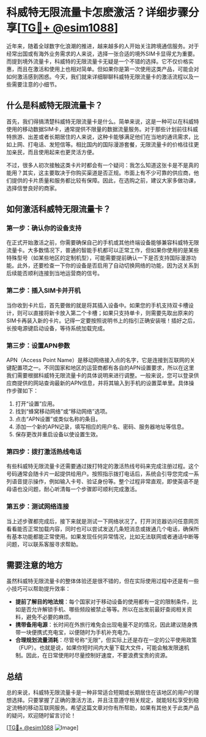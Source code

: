 # 科威特无限流量卡怎麽激活？详细步骤分享[[TG💪+ @esim1088](https://t.me/s/esim1088)]

近年来，随着全球数字化浪潮的推进，越来越多的人开始关注跨境通信服务。对于经常出国或有海外业务需求的人来说，选择一张合适的境外SIM卡显得尤为重要。而提到境外流量卡，科威特的无限流量卡无疑是一个不错的选择。它不仅价格实惠，而且在激活和使用上也相对简单。但如果你是第一次使用这类产品，可能会对如何激活感到困惑。今天，我们就来详细聊聊科威特无限流量卡的激活流程以及一些需要注意的小细节。

## 什么是科威特无限流量卡？

首先，我们得搞清楚科威特无限流量卡是什么。简单来说，这是一种可以在科威特使用的移动数据SIM卡，通常提供不限量的数据流量服务。对于那些计划前往科威特旅游、出差或者长期居住的人来说，这种卡能够满足他们在当地的通讯需求，比如上网、打电话、发短信等。相比国内的国际漫游套餐，无限流量卡的价格往往更加亲民，而且使用起来也更灵活方便。

不过，很多人初次接触这类卡片时都会有一个疑问：我怎么知道这张卡是不是真的能用？其实，这主要取决于你购买渠道是否正规。市面上有不少可靠的供应商，他们提供的卡片质量和服务都比较有保障。因此，在选购之前，建议大家多做功课，选择信誉良好的商家。

## 如何激活科威特无限流量卡？

### 第一步：确认你的设备支持

在正式开始激活之前，你需要确保自己的手机或其他终端设备能够兼容科威特无限流量卡。大多数情况下，普通的智能手机都可以正常工作，但如果你使用的是某些特殊型号（如某些地区的定制机型），可能需要提前确认一下是否支持国际漫游功能。此外，还要检查一下你的设备是否启用了自动切换网络的功能，因为这关系到后续能否顺利连接到当地运营商的信号。

### 第二步：插入SIM卡并开机

当你收到卡片后，首先要做的就是将其插入设备中。如果您的手机支持双卡槽设计，则可以直接将新卡放入第二个卡槽；如果只支持单卡，则需要先取出原来的SIM卡再装入新的卡片。记得一定要按照说明书上的指引正确安装哦！插好之后，长按电源键启动设备，等待系统加载完成。

### 第三步：设置APN参数

APN（Access Point Name）是移动网络接入点的名字，它是连接到互联网的关键配置项之一。不同国家和地区的运营商都有各自的APN设置要求，所以在这里我们需要根据科威特无限流量卡的具体说明来进行调整。一般来说，您可以登录供应商提供的网站查询最新的APN信息，并将其输入到手机的设置菜单里。具体操作步骤如下：

1. 打开“设置”应用。
2. 找到“蜂窝移动网络”或“移动网络”选项。
3. 点击“APN设置”或类似名称的条目。
4. 添加一个新的APN记录，填写相应的用户名、密码、服务器地址等信息。
5. 保存更改并重启设备以使设置生效。

### 第四步：拨打激活热线电话

有些科威特无限流量卡还需要通过拨打特定的激活热线号码来完成注册过程。这个号码通常会随卡片一起提供给用户。按照指示拨打电话后，系统会引导您完成一系列语音提示操作，例如输入卡号、验证身份等。整个过程非常直观，即使英语不是母语也没问题，耐心听清每一个步骤即可顺利完成激活。

### 第五步：测试网络连接

当上述步骤都完成后，接下来就是测试一下网络状况了。打开浏览器访问任意网页看看能否正常加载内容，同时也可以尝试发送几条短消息或拨通几个电话，确保所有基本功能都能正常使用。如果发现任何异常情况，比如无法联网或者通话中断等问题，可以联系客服寻求帮助。

## 需要注意的地方

虽然科威特无限流量卡的整体体验还是很不错的，但在实际使用过程中还是有一些小技巧可以帮助提升效率：

- **提前了解目的地法规**：每个国家对于移动设备的使用都有一定的限制条件，比如是否允许解锁手机、哪些频段被禁止等等。所以在出发前最好查阅相关资料，避免不必要的麻烦。
- **携带备用电源**：长时间在外旅行难免会出现电量不足的情况，因此建议随身携带一块便携式充电宝，以便随时为手机补充电力。
- **合理规划流量消耗**：尽管号称“无限”，但实际上还是存在一定的公平使用政策（FUP）。也就是说，如果你短时间内大量下载大文件，可能会触发限速机制。因此，在日常使用时尽量控制好速度，不要浪费宝贵的资源。

## 总结

总的来说，科威特无限流量卡是一种非常适合短期或长期居住在该地区的用户的理想选择。只要掌握了正确的激活方法，并且注意遵守相关规定，就能轻松享受到稳定流畅的移动互联网服务。希望这篇文章对你有所帮助，如果有其他关于此类产品的疑问，欢迎随时留言讨论！

[[TG💪+ @esim1088](https://t.me/s/esim1088) ![Image](https://i.postimg.cc/4NQfJmqS/Snipaste-2025-05-13-00-14-12.png)]